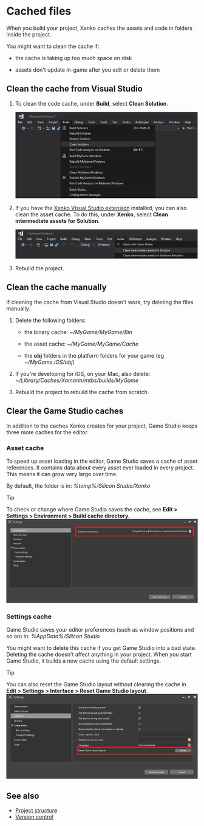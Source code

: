 # Cached files

When you build your project, Xenko caches the assets and code in folders inside the project.

You might want to clean the cache if:

* the cache is taking up too much space on disk

* assets don't update in-game after you edit or delete them

## Clean the cache from Visual Studio

1. To clean the code cache, under **Build**, select **Clean Solution**.

    ![Clean solution](media/clean-solution.png)

2. If you have the [Xenko Visual Studio extension](../get-started/visual-studio-extension.md) installed, you can also clean the asset cache. To do this, under **Xenko**, select **Clean intermediate assets for Solution**.

    ![Clean solution](media/clean-assets.png)

3. Rebuild the project.

## Clean the cache manually

If cleaning the cache from Visual Studio doesn't work, try deleting the files manually.

1. Delete the following folders:

    * the binary cache: *~/MyGame/MyGame/Bin*

    * the asset cache: *~/MyGame/MyGame/Cache*

    * the **obj** folders in the platform folders for your game (eg *~/MyGame.iOS/obj*)

2. If you're developing for iOS, on your Mac, also delete: *~/Library/Caches/Xamarin/mtbs/builds/MyGame*

3. Rebuild the project to rebuild the cache from scratch.

## Clear the Game Studio caches

In addition to the caches Xenko creates for your project, Game Studio keeps three more caches for the editor.

### Asset cache

To speed up asset loading in the editor, Game Studio saves a cache of asset references. It contains data about every asset ever loaded in every project. This means it can grow very large over time.

By default, the folder is in: *%temp%/Silicon Studio/Xenko*

>[!Tip]
>To check or change where Game Studio saves the cache, see **Edit > Settings > Environment > Build cache directory.**
>![Settings](media/settings-window.png)

### Settings cache

Game Studio saves your editor preferences (such as window positions and so on) in: *%AppData%/Silicon Studio*

You might want to delete this cache if you get Game Studio into a bad state. Deleting the cache doesn't affect anything in your project. When you start Game Studio, it builds a new cache using the default settings.

>[!Tip]
>You can also reset the Game Studio layout without clearing the cache in **Edit > Settings > Interface > Reset Game Studio layout**.
>![Reset Game Studio layout](media/game-studio-layout-reset-button.png)

## See also

* [Project structure](project-structure.md)
* [Version control](version-control.md)